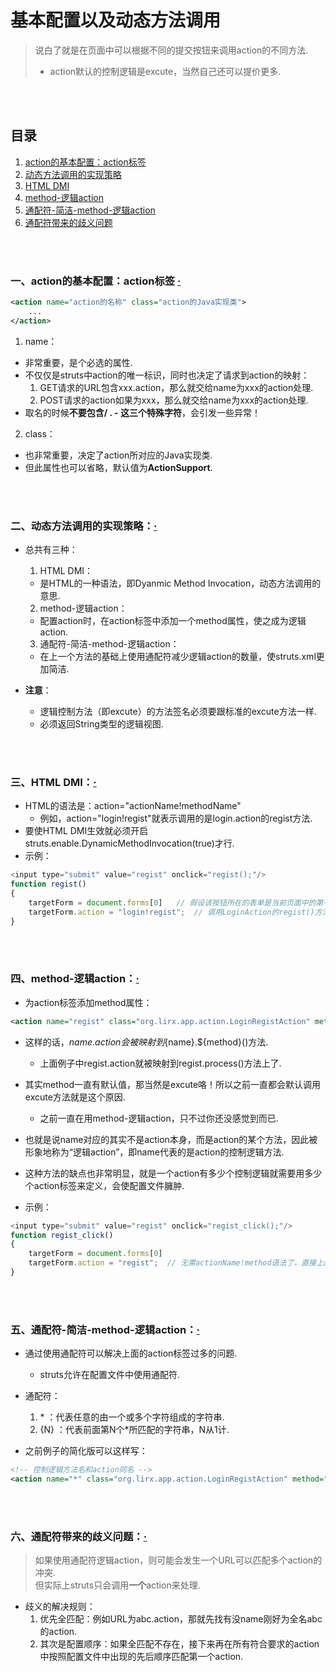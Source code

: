 # 基本配置以及动态方法调用
> 说白了就是在页面中可以根据不同的提交按钮来调用action的不同方法.
>
> - action默认的控制逻辑是excute，当然自己还可以提价更多.

<br><br>

## 目录
1. [action的基本配置：action标签](#一action的基本配置action标签--)
2. [动态方法调用的实现策略](#二动态方法调用的实现策略)
3. [HTML DMI](#三html-dmi)
4. [method-逻辑action](#四method-逻辑action)
5. [通配符-简洁-method-逻辑action](#五通配符-简洁-method-逻辑action)
6. [通配符带来的歧义问题](#六通配符带来的歧义问题)

<br><br>

### 一、action的基本配置：action标签  [·](#目录)

```xml
<action name="action的名称" class="action的Java实现类">
    ...
</action>
```

1. name：
  - 非常重要，是个必选的属性.
  - 不仅仅是struts中action的唯一标识，同时也决定了请求到action的映射：
    1. GET请求的URL包含xxx.action，那么就交给name为xxx的action处理.
    2. POST请求的action如果为xxx，那么就交给name为xxx的action处理.
  - 取名的时候**不要包含/  .  -  这三个特殊字符**，会引发一些异常！
2. class：
  - 也非常重要，决定了action所对应的Java实现类.
  - 但此属性也可以省略，默认值为**ActionSupport**.

<br><br>

### 二、动态方法调用的实现策略：[·](#目录)
- 总共有三种：
  1. HTML DMI：
    - 是HTML的一种语法，即Dyanmic Method Invocation，动态方法调用的意思.
  2. method-逻辑action：
    - 配置action时，在action标签中添加一个method属性，使之成为逻辑action.
  3. 通配符-简洁-method-逻辑action：
    - 在上一个方法的基础上使用通配符减少逻辑action的数量，使struts.xml更加简洁.

- **注意**：
  - 逻辑控制方法（即excute）的方法签名必须要跟标准的excute方法一样.
  - 必须返回String类型的逻辑视图.

<br><br>

### 三、HTML DMI：[·](#目录)
- HTML的语法是：action="actionName!methodName"
  - 例如，action="login!regist"就表示调用的是login.action的regist方法.
- 要使HTML DMI生效就必须开启struts.enable.DynamicMethodInvocation(true)才行.
- 示例：

```js
<input type="submit" value="regist" onclick="regist();"/>
function regist()
{
    targetForm = document.forms[0]   // 假设该按钮所在的表单是当前页面中的第一个
    targetForm.action = "login!regist";  // 调用LoginAction的regist()方法
}
```

<br><br>

### 四、method-逻辑action：[·](#目录)
- 为action标签添加method属性：

```xml
<action name="regist" class="org.lirx.app.action.LoginRegistAction" method="process">
```

- 这样的话，${name}.action会被映射到${name}.${method}()方法.
  - 上面例子中regist.action就被映射到regist.process()方法上了.
- 其实method一直有默认值，那当然是excute咯！所以之前一直都会默认调用excute方法就是这个原因.
  - 之前一直在用method-逻辑action，只不过你还没感觉到而已.
- 也就是说name对应的其实不是action本身，而是action的某个方法，因此被形象地称为“逻辑action”，即name代表的是action的控制逻辑方法.
- 这种方法的缺点也非常明显，就是一个action有多少个控制逻辑就需要用多少个action标签来定义，会使配置文件臃肿.

- 示例：

```js
<input type="submit" value="regist" onclick="regist_click();"/>
function regist_click()
{
    targetForm = document.forms[0]   
    targetForm.action = "regist";  // 无需actionName!method语法了，直接上action名称即可
}
```

<br><br>

### 五、通配符-简洁-method-逻辑action：[·](#目录)
- 通过使用通配符可以解决上面的action标签过多的问题.
  - struts允许在配置文件中使用通配符.


- 通配符：
  1. \* ：代表任意的由一个或多个字符组成的字符串.
  2. {N} ：代表前面第N个*所匹配的字符串，N从1计.


- 之前例子的简化版可以这样写：

```xml
<!-- 控制逻辑方法名和action同名 -->
<action name="*" class="org.lirx.app.action.LoginRegistAction" method="{1}">
```

<br><br>

### 六、通配符带来的歧义问题：[·](#目录)
> 如果使用通配符逻辑action，则可能会发生一个URL可以匹配多个action的冲突.<br>
> 但实际上struts只会调用**一个**action来处理.

- 歧义的解决规则：
  1. 优先全匹配：例如URL为abc.action，那就先找有没name刚好为全名abc的action.
  2. 其次是配置顺序：如果全匹配不存在，接下来再在所有符合要求的action中按照配置文件中出现的先后顺序匹配第一个action.
